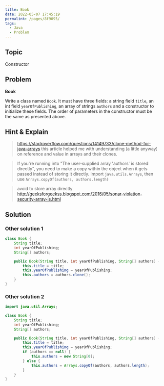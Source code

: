 ```yaml
---
title: Book
date: 2022-05-07 17:45:19
permalink: /pages/8f9095/
tags:
  - Java
  - Problem
---
```

## Topic
Constructor

## Problem

**Book**

Write a class named `Book`. It must have three fields: a string field `title`, an int field `yearOfPublishing`, an array of strings `authors` and a constructor to initialize these fields. The order of parameters in the constructor must be the same as presented above.

## Hint & Explain

> https://stackoverflow.com/questions/14149733/clone-method-for-java-arrays this article helped me with understanding (a little anyway) on reference and value in arrays and their clones.

> If you're running into "The user-supplied array 'authors' is stored directly", you need to make a copy within the object when it gets passed instead of storing it directly. Import `java.utils.Arrays`, then use `Arrays.copyOf(authors, authors.length)`

> avoid to store array directly http://geeksforgeekss.blogspot.com/2016/05/sonar-violation-security-array-is.html

## Solution
### Other solution 1
```java
class Book {
    String title;
    int yearOfPublishing;
    String[] authors;

    public Book(String title, int yearOfPublishing, String[] authors) {
        this.title = title;
        this.yearOfPublishing = yearOfPublishing;
        this.authors = authors.clone();
    }
}
```
### Other solution 2
```java
import java.util.Arrays;

class Book {
    String title;
    int yearOfPublishing;
    String[] authors;

    public Book(String title, int yearOfPublishing, String[] authors) {
        this.title = title;
        this.yearOfPublishing = yearOfPublishing;
        if (authors == null) {
            this.authors = new String[0];
        } else {
            this.authors = Arrays.copyOf(authors, authors.length);
        }
    }
}
```